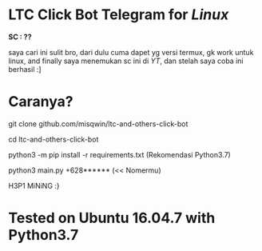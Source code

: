 # LTC Click Bot Telegram for *Linux*
**SC : ??**

saya cari ini sulit bro, dari dulu cuma dapet yg versi termux, gk work untuk linux, and finally saya menemukan sc ini di *YT*, dan stelah saya coba ini berhasil :]
# Caranya?
git clone github.com/misqwin/ltc-and-others-click-bot

cd ltc-and-others-click-bot

python3 -m pip install -r requirements.txt (Rekomendasi Python3.7)

python3 main.py +628****** (<< Nomermu)

H3P1 MiNiNG :}
# Tested on Ubuntu 16.04.7 with Python3.7
